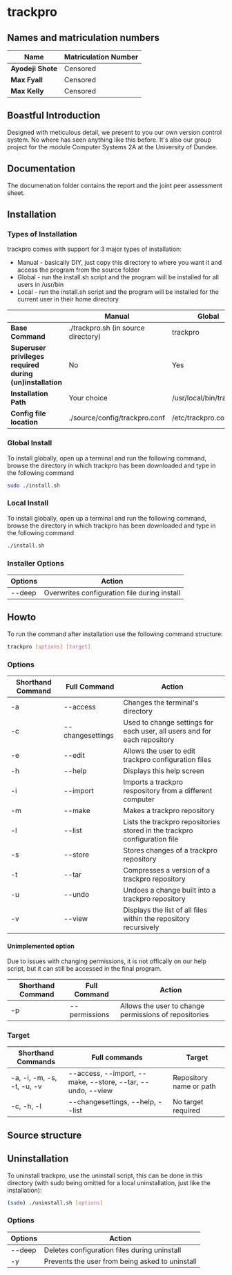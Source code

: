 # trackpro
## Names and matriculation numbers

|**Name**|**Matriculation Number**|
| --- | --- |
| **Ayodeji Shote** | Censored |
| **Max Fyall** | Censored |
| **Max Kelly** | Censored |

## Boastful Introduction
Designed with meticulous detail, we present to you our own version control system. No where has seen anything like this before. It's also our group project for the module Computer Systems 2A at the University of Dundee.

## Documentation
The documenation folder contains the report and the joint peer assessment sheet.

## Installation
### Types of Installation
trackpro comes with support for 3 major types of installation: 
* Manual - basically DIY, just copy this directory to where you want it and access the program from the source folder
* Global - run the install.sh script and the program will be installed for all users in /usr/bin
* Local - run the install.sh script and the program will be installed for the current user in their home directory

|  | Manual | Global | Local |
| --- | --- |---| ---|
| **Base Command** | ./trackpro.sh (in source directory) | trackpro | trackpro |
| **Superuser privileges required during (un)installation** | No | Yes | No |
| **Installation Path** | Your choice | /usr/local/bin/trackpro | $HOME/bin/trackpro
| **Config file location** | ./source/config/trackpro.conf | /etc/trackpro.conf | $HOME/.trackpro/trackpro.conf |

### Global Install
To install globally, open up a terminal and run the following command, browse the directory in which trackpro has been downloaded and type in the following command
```bash 
sudo ./install.sh
```

### Local Install
To install globally, open up a terminal and run the following command, browse the directory in which trackpro has been downloaded and type in the following command
```bash
./install.sh
```
### Installer Options

| Options | Action |
| --- | --- |
| --deep | Overwrites configuration file during install | 

## Howto
To run the command after installation use the following command structure:
```bash
trackpro [options] [target]
```

### Options

| Shorthand Command | Full Command | Action |
| --- | --- | --- |
| -a | --access | Changes the terminal's directory |
| -c | --changesettings | Used to change settings for each user, all users and for each repository |
| -e | --edit | Allows the user to edit trackpro configuration files |
| -h | --help | Displays this help screen |
| -i | --import | Imports a trackpro respository from a different computer |
| -m | --make | Makes a trackpro repository |
| -l | --list | Lists the trackpro repositories stored in the trackpro configuration file |
| -s | --store | Stores changes of a trackpro repository |
| -t | --tar | Compresses a version of a trackpro repository |
| -u | --undo | Undoes a change built into a trackpro repository |
| -v | --view | Displays the list of all files within the repository recursively |

#### Unimplemented option
Due to issues with changing permissions, it is not offically on our help script, but it can still be accessed in the final program.

| Shorthand Command | Full Command | Action |
| --- | --- | --- |
| -p | --permissions | Allows the user to change permissions of repositories |

### Target

| Shorthand Commands | Full commands | Target |
| --- | --- | --- |
| -a, -i, -m, -s, -t, -u, -v | --access, --import, --make, --store, --tar, --undo, --view | Repository name or path |
| -c, -h, -l | --changesettings, --help, --list | No target required |

## Source structure

## Uninstallation
To uninstall trackpro, use the uninstall script, this can be done in this directory (with sudo being omitted for a local uninstallation, just like the installation):
```bash
(sudo) ./uninstall.sh [options]
```
### Options

| Options | Action |
| --- | --- |
| --deep | Deletes configuration files during uninstall | 
| -y | Prevents the user from being asked to uninstall |
